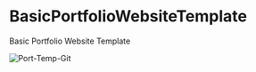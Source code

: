 # BasicPortfolioWebsiteTemplate
Basic Portfolio Website Template

<img src="https://i.ibb.co/zPsNRjV/Port-Temp-Git.jpg" alt="Port-Temp-Git" border="0">
